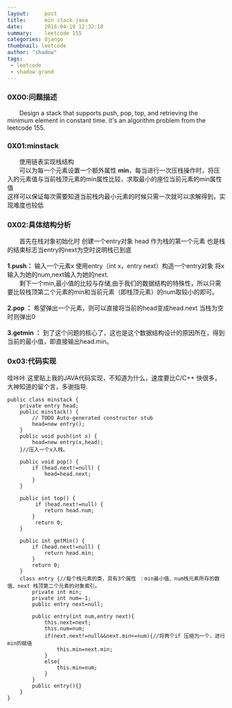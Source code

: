 ```yaml
---
layout:     post
title:      min stack-java
date:       2016-04-19 12:32:18
summary:    leetcode 155
categories: django
thumbnail: leetcode
author: "shadow"
tags:
 - leetcode
 - shadow grand
---
```


### 0X00:问题描述  
&emsp;&emsp;Design a stack that supports push, pop, top, and retrieving the minimum element in constant time.
it's an algorithm problem from the leetcode 155.  

### 0X01:minstack <br>
&emsp;&emsp;使用链表实现栈结构  
&emsp;&emsp;可以为每一个元素设置一个额外属性 **min**，每当进行一次压栈操作时，将压入的元素值与当前栈顶元素的min属性比较，求取最小的座位当前元素的min属性值  
这样可以保证每次需要知道当前栈内最小元素的时候只需一次就可以求解得到，实现难度也较低<br>

### 0X02:具体结构分析 
&emsp;&emsp;首先在栈对象初始化时 创建一个entry对象 head 作为栈的第一个元素 也是栈的结束标志当entry的next为空时说明栈已到底<br>		
**1.push：**
输入一个元素x 使用entry（int x，entry next）构造一个entry对象 将x输入为她的num,next输入为她的next.  
&emsp;&emsp;剩下一个min,最小值的比较与存储,由于我们的数据结构的特殊性，所以只需要比较栈顶第二个元素的min和当前元素（即栈顶元素）的num取较小的即可。<br><br>
**2.pop ：**
希望弹出一个元素，则可以直接将当前的head变成head.next 当栈为空时则弹出0<br><br>
**3.getmin ：**
到了这个问题的核心了，这也是这个数据结构设计的原因所在，得到当前的最小值，即直接输出head.min。  

### 0x03:代码实现
哇咔咔 这里贴上我的JAVA代码实现，不知道为什么，速度要比C/C++ 快很多，大神知道的留个言，多谢指导.  
<pre><code class="java">public class minstack {
	private entry head;
	public minstack() {
		// TODO Auto-generated constructor stub
		head=new entry();
	}
	public void push(int x) {
        head=new entry(x,head);
    }//压入一个x入栈。

    public void pop() {
    	if (head.next!=null) {
    		head=head.next;	
		}
    }

    public int top() {
    	 if (head.next!=null) {
         	return head.num;
 		}
         return 0;
    }

    public int getMin() {
        if (head.next!=null) {
        	return head.min;
		}
        return 0;
    }
	class entry {//每个栈元素的类，具有3个属性 ：min最小值、num栈元素所存的数值、next 栈顶第二个元素的对象索引。
		private int min; 
 		private int num=-1;
		public entry next=null;

		public entry(int num,entry next){
			this.next=next;
			this.num=num;	
			if(next.next!=null&&next.min<=num){//将两个if 压缩为一个，进行min的赋值
				this.min=next.min;
			}
			else{
				this.min=num;
			}
		}
		public entry(){}
	}
}
</code></pre>